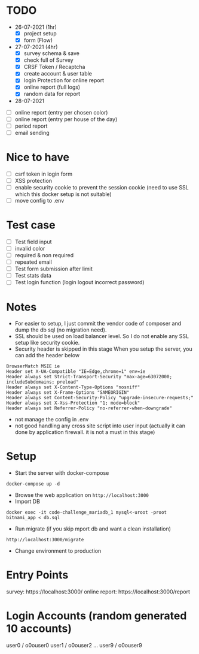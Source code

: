# TODO
- 26-07-2021 (1hr)
    - [X] project setup
    - [X] form (Flow)

- 27-07-2021 (4hr)
    - [X] survey schema & save
    - [X] check full of Survey
    - [X] CRSF Token / Recaptcha
    - [X] create account & user table
    - [X] login Protection for online report
    - [X] online report (full logs)
    - [X] random data for report

- 28-07-2021
- [ ] online report (entry per chosen color)
- [ ] online report (entry per house of the day)
- [ ] period report
- [ ] email sending

# Nice to have
- [ ] csrf token in login form
- [ ] XSS protection
- [ ] enable security cookie to prevent the session cookie (need to use SSL which this docker setup is not suitable)
- [ ] move config to .env

# Test case
- [ ] Test field input
- [ ] invalid color
- [ ] required & non required
- [ ] repeated email
- [ ] Test form submission after limit
- [ ] Test stats data
- [ ] Test login function (login logout incorrect password)

# Notes

- For easier to setup, I just commit the vendor code of composer and dump the db sql (no migration need).
- SSL should be used on load balancer level. So I do not enable any SSL setup like security cookie.
- Security header is skipped in this stage
When you setup the server, you can add the header below
```
BrowserMatch MSIE ie
Header set X-UA-Compatible "IE=Edge,chrome=1" env=ie
Header always set Strict-Transport-Security "max-age=63072000; includeSubdomains; preload"
Header always set X-Content-Type-Options "nosniff"
Header always set X-Frame-Options "SAMEORIGIN"
Header always set Content-Security-Policy "upgrade-insecure-requests;"
Header always set X-Xss-Protection "1; mode=block"
Header always set Referrer-Policy "no-referrer-when-downgrade"
```
- not manage the config in .env
- not good handling any cross site script into user input (actually it can done by application firewall. it is not a must in this stage)


# Setup

- Start the server with docker-compose
```
docker-compose up -d
```
- Browse the web application on `http://localhost:3000`
- Import DB
```
docker exec -it code-challenge_mariadb_1 mysql<-uroot -proot bitnami_app < db.sql
```
- Run migrate (if you skip mport db and want a clean installation)
```
http://localhost:3000/migrate
```
- Change environment to production

# Entry Points
survey: https://localhost:3000/
online report: https://localhost:3000/report

# Login Accounts (random generated 10 accounts)
user0 / o0ouser0
user1 / o0ouser2
...
user9 / o0ouser9
